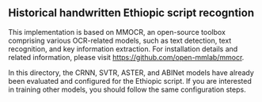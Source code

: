 ## Historical handwritten Ethiopic script recogntion

This implementation is based on MMOCR, an open-source toolbox comprising various OCR-related models, such as text detection, text recognition, and key information extraction. For installation details and related information, please visit https://github.com/open-mmlab/mmocr.

In this directory, the CRNN, SVTR, ASTER, and ABINet models have already been evaluated and configured for the Ethiopic script. If you are interested in training other models, you should follow the same configuration steps.
